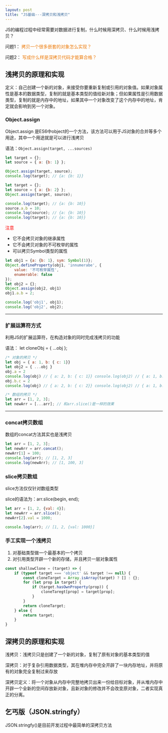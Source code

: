 ```yaml
---
layout: post
title: "JS基础---深拷贝和浅拷贝"
---
```


JS的编程过程中经常需要对数据进行复制，什么时候用深拷贝、什么时候用浅拷贝？

问题1：
<font style="color: #ec7907;">拷贝一个很多嵌套的对象怎么实现？</font>

问题2：
<font style="color: #ec7907;">写成什么样是深拷贝代码才能算合格？</font>

## 浅拷贝的原理和实现

定义：自己创建一个新的对象，来接受你要重新复制或引用的对象值。如果对象属性是基本的数据类型，复制的就是基本类型的值给新对象；但如果属性是引用数据类型，复制的就是内存中的地址，如果其中一个对象改变了这个内存中的地址，肯定就会影响到另一个对象。


### Object.assign

Object.assign 是ES6中object的一个方法，该方法可以用于JS对象的合并等多个用途，其中一个用途就是可以进行浅拷贝

语法：```Object.assign(target, ...sources)```

```javascript
let target = {};
let source = { a: {b: 1} };

Object.assign(target, source);
console.log(target); // {a: {b: 1}}
```

```javascript
let target = {};
let source = { a: {b: 2} };
Object.assign(target, source);

console.log(target); // {a: {b: 10}}
source.a.b = 10;
console.log(source); // {a: {b: 10}}
console.log(target); // {a: {b: 10}}
```

<font style="color: red;">注意</font>

* 它不会拷贝对象的继承属性
* 它不会拷贝对象的不可枚举的属性
* 可以拷贝Symbol类型的属性

```javascript
let obj1 = {a: {b: 1}, sym: Symbol(1)};
Object.defineProperty(obj1, 'innumerabe', {
    value: '不可枚举属性',
    enumerable: false
});
let obj2 = {};
Object.assign(obj2, obj1)
obj1.a.b = 2;

console.log('obj1', obj1);
console.log('obj2', obj2);
```
---
### 扩展运算符方式

利用JS的扩展运算符，在构造对象的同时完成浅拷贝的功能

语法： let cloneObj = { ...obj };

```javascript
/* 对象的拷贝 */
let obj = { a: 1, b: { c: 1}}
let obj2 = { ...obj }
obj.a = 2
console.log(obj) // { a: 2, b: { c: 1}} console.log(obj2) // { a: 1, b: { c: 1}}
obj.b.c = 2
console.log(obj) // { a: 2, b: { c: 2}} console.log(obj2) // { a: 1, b: { c: 2}}

/* 数组的拷贝 */
let arr = [1, 2, 3];
let newArr = [...arr]; // 和arr.slice()是一样的效果
```
---
### concat拷贝数组

数组的concat方法其实也是浅拷贝

```javascript
let arr = [1, 2, 3];
let newArr = arr.concat();
newArr[1] = 100;
console.log(arr); // [1, 2, 3]
console.log(newArr); // [1, 100, 3]
```

### slice拷贝数组

slice方法仅仅针对数组类型

slice的语法为：arr.slice(begin, end);

```javascript
let arr = [1, 2, {val: 4}];
let newArr = arr.slice();
newArr[2].val = 1000;

console.log(arr); // [1, 2, {val: 1000}]
```

### 手工实现一个浅拷贝

1. 对基础类型做一个最基本的一个拷贝
2. 对引用类型开辟一个新的存储，并且拷贝一层对象属性

```javascript
const shallowClone = (target) => {
    if (typeof target === 'object' && target !== null) {
        const cloneTarget = Array.isArray(target) ? [] : {};
        for (let prop in target) {
            if (target.hasOwnProperty(prop)) {
                cloneTaregt[prop] = target[prop];
            }
        }
        return cloneTarget;
    } else {
        return target;
    }
}
```

## 深拷贝的原理和实现

浅拷贝：浅拷贝只是创建了一个新的对象，复制了原有对象的基本类型的值

深拷贝：对于复杂引用数据类型，其在堆内存中完全开辟了一块内存地址，并将原有的对象完全复制过来存放

深拷贝定义：将一个对象从内存中完整地拷贝出来一份给目标对象，并从堆内存中开辟一个全新的空间存放新对象，且新对象的修改并不会改变原对象，二者实现真正的分离。

## 乞丐版（JSON.stringfy）

JSON.stringfy()是目前开发过程中最简单的深拷贝方法

```javascript
```